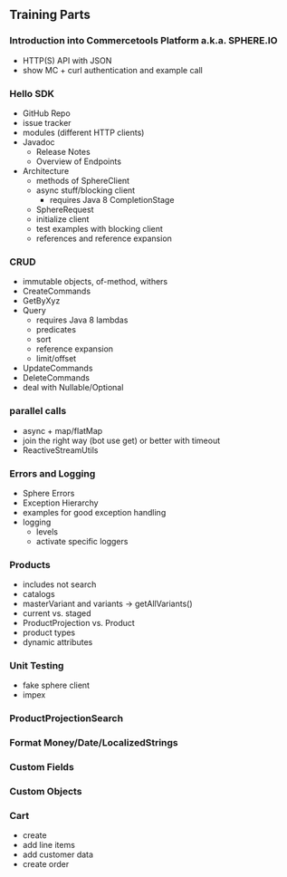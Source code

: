 ## Training Parts

### Introduction into Commercetools Platform a.k.a. SPHERE.IO

* HTTP(S) API with JSON
* show MC + curl authentication and example call

### Hello SDK

* GitHub Repo
* issue tracker
* modules (different HTTP clients)
* Javadoc
    * Release Notes
    * Overview of Endpoints
* Architecture
    * methods of SphereClient
    * async stuff/blocking client
        * requires Java 8 CompletionStage
    * SphereRequest
    * initialize client
    * test examples with blocking client
    * references and reference expansion

### CRUD
* immutable objects, of-method, withers
* CreateCommands
* GetByXyz
* Query
    * requires Java 8 lambdas
    * predicates
    * sort
    * reference expansion
    * limit/offset
* UpdateCommands
* DeleteCommands
* deal with Nullable/Optional

### parallel calls
* async + map/flatMap
* join the right way (bot use get) or better with timeout
* ReactiveStreamUtils

### Errors and Logging
* Sphere Errors
* Exception Hierarchy
* examples for good exception handling
* logging
    * levels
    * activate specific loggers

### Products
* includes not search
* catalogs
* masterVariant and variants -> getAllVariants()
* current vs. staged
* ProductProjection vs. Product
* product types
* dynamic attributes

### Unit Testing
* fake sphere client
* impex

### ProductProjectionSearch

### Format Money/Date/LocalizedStrings

### Custom Fields

### Custom Objects

### Cart
* create
* add line items
* add customer data
* create order
